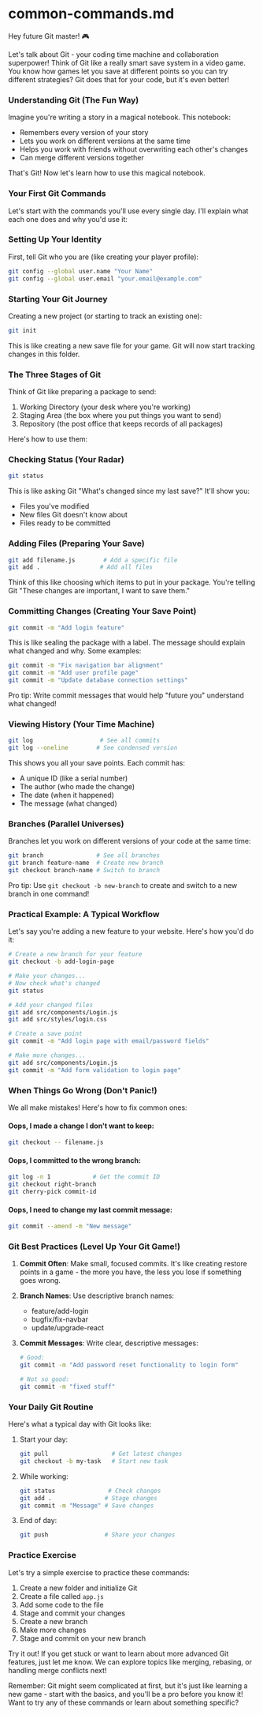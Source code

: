 # common-commands.md

Hey future Git master! 🎮

Let's talk about Git - your coding time machine and collaboration superpower! Think of Git like a really smart save system in a video game. You know how games let you save at different points so you can try different strategies? Git does that for your code, but it's even better!

### Understanding Git (The Fun Way)

Imagine you're writing a story in a magical notebook. This notebook:

- Remembers every version of your story
- Lets you work on different versions at the same time
- Helps you work with friends without overwriting each other's changes
- Can merge different versions together

That's Git! Now let's learn how to use this magical notebook.

### Your First Git Commands

Let's start with the commands you'll use every single day. I'll explain what each one does and why you'd use it:

### Setting Up Your Identity

First, tell Git who you are (like creating your player profile):

```bash
git config --global user.name "Your Name"
git config --global user.email "your.email@example.com"
```

### Starting Your Git Journey

Creating a new project (or starting to track an existing one):

```bash
git init
```

This is like creating a new save file for your game. Git will now start tracking changes in this folder.

### The Three Stages of Git

Think of Git like preparing a package to send:

1. Working Directory (your desk where you're working)
2. Staging Area (the box where you put things you want to send)
3. Repository (the post office that keeps records of all packages)

Here's how to use them:

### Checking Status (Your Radar)

```bash
git status
```

This is like asking Git "What's changed since my last save?" It'll show you:

- Files you've modified
- New files Git doesn't know about
- Files ready to be committed

### Adding Files (Preparing Your Save)

```bash
git add filename.js        # Add a specific file
git add .                 # Add all files
```

Think of this like choosing which items to put in your package. You're telling Git "These changes are important, I want to save them."

### Committing Changes (Creating Your Save Point)

```bash
git commit -m "Add login feature"
```

This is like sealing the package with a label. The message should explain what changed and why. Some examples:

```bash
git commit -m "Fix navigation bar alignment"
git commit -m "Add user profile page"
git commit -m "Update database connection settings"
```

Pro tip: Write commit messages that would help "future you" understand what changed!

### Viewing History (Your Time Machine)

```bash
git log                   # See all commits
git log --oneline        # See condensed version
```

This shows you all your save points. Each commit has:

- A unique ID (like a serial number)
- The author (who made the change)
- The date (when it happened)
- The message (what changed)

### Branches (Parallel Universes)

Branches let you work on different versions of your code at the same time:

```bash
git branch               # See all branches
git branch feature-name  # Create new branch
git checkout branch-name # Switch to branch
```

Pro tip: Use `git checkout -b new-branch` to create and switch to a new branch in one command!

### Practical Example: A Typical Workflow

Let's say you're adding a new feature to your website. Here's how you'd do it:

```bash
# Create a new branch for your feature
git checkout -b add-login-page

# Make your changes...
# Now check what's changed
git status

# Add your changed files
git add src/components/Login.js
git add src/styles/login.css

# Create a save point
git commit -m "Add login page with email/password fields"

# Make more changes...
git add src/components/Login.js
git commit -m "Add form validation to login page"
```

### When Things Go Wrong (Don't Panic!)

We all make mistakes! Here's how to fix common ones:

#### Oops, I made a change I don't want to keep:

```bash
git checkout -- filename.js
```

#### Oops, I committed to the wrong branch:

```bash
git log -n 1            # Get the commit ID
git checkout right-branch
git cherry-pick commit-id
```

#### Oops, I need to change my last commit message:

```bash
git commit --amend -m "New message"
```

### Git Best Practices (Level Up Your Git Game!)

1. **Commit Often**: Make small, focused commits. It's like creating restore points in a game - the more you have, the less you lose if something goes wrong.

2. **Branch Names**: Use descriptive branch names:

   - feature/add-login
   - bugfix/fix-navbar
   - update/upgrade-react

3. **Commit Messages**: Write clear, descriptive messages:

   ```bash
   # Good:
   git commit -m "Add password reset functionality to login form"

   # Not so good:
   git commit -m "fixed stuff"
   ```

### Your Daily Git Routine

Here's what a typical day with Git looks like:

1. Start your day:

   ```bash
   git pull                  # Get latest changes
   git checkout -b my-task   # Start new task
   ```

2. While working:

   ```bash
   git status               # Check changes
   git add .               # Stage changes
   git commit -m "Message" # Save changes
   ```

3. End of day:
   ```bash
   git push                # Share your changes
   ```

### Practice Exercise

Let's try a simple exercise to practice these commands:

1. Create a new folder and initialize Git
2. Create a file called `app.js`
3. Add some code to the file
4. Stage and commit your changes
5. Create a new branch
6. Make more changes
7. Stage and commit on your new branch

Try it out! If you get stuck or want to learn about more advanced Git features, just let me know. We can explore topics like merging, rebasing, or handling merge conflicts next!

Remember: Git might seem complicated at first, but it's just like learning a new game - start with the basics, and you'll be a pro before you know it! Want to try any of these commands or learn about something specific?
